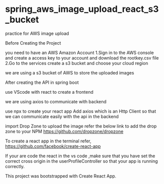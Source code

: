 # spring_aws_image_upload_react_s3_bucket

practice for AWS image upload

Before Creating the Project

you need to have an AWS Amazon Account 1.Sign in to the AWS console and create a access key to your account and download the rootkey.csv file 2.Go to the services create a s3 bucket and choose your cloud region

we are using a s3 bucket of AWS to store the uploaded images

After creating the API in spring boot

use VScode with react to create a frontend

we are using axios to communicate with backend

use npx to create your react app Add axios which is an Http Client so that we can communicate easily with the api in the backend

import Drop Zone to upload the image refer the below link to add the drop zone to your NPM https://github.com/dropzone/dropzone

To create a react app in the terminal refer, https://github.com/facebook/create-react-app

If your are code the react in the vs code ,make sure that you have set the correct cross origin in the userProfileController so that your app is running correctly.

This project was bootstrapped with Create React App.
